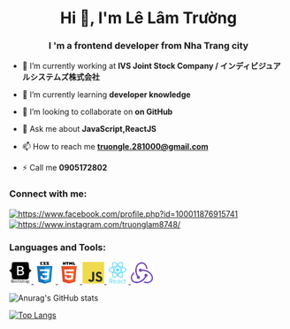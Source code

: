 <h1 align="center">Hi 👋, I'm Lê Lâm Trường</h1>
<h3 align="center">I 'm a frontend developer from Nha Trang city</h3>

- 🔭 I’m currently working at **IVS Joint Stock Company / インディビジュアルシステムズ株式会社**

- 🌱 I’m currently learning **developer knowledge**

- 👯 I’m looking to collaborate on **on GitHub**

- 💬 Ask me about **JavaScript,ReactJS**

- 📫 How to reach me **truongle.281000@gmail.com**

- ⚡ Call me **0905172802**

<div>
<h3 align="left">Connect with me:</h3>
<span>
<a href="https://fb.com/https://www.facebook.com/profile.php?id=100011876915741" target="blank"><img align="center" src="https://raw.githubusercontent.com/rahuldkjain/github-profile-readme-generator/master/src/images/icons/Social/facebook.svg" alt="https://www.facebook.com/profile.php?id=100011876915741" height="30" width="40" /></a>
<a href="https://instagram.com/https://www.instagram.com/truonglam8748/" target="blank"><img align="center" src="https://raw.githubusercontent.com/rahuldkjain/github-profile-readme-generator/master/src/images/icons/Social/instagram.svg" alt="https://www.instagram.com/truonglam8748/" height="30" width="40" /></a>
</span>
</div>

<h3 align="left">Languages and Tools:</h3>
<p align="left"> <a href="https://getbootstrap.com" target="_blank"> <img src="https://raw.githubusercontent.com/devicons/devicon/master/icons/bootstrap/bootstrap-plain-wordmark.svg" alt="bootstrap" width="40" height="40"/> </a> <a href="https://www.w3schools.com/css/" target="_blank"> <img src="https://raw.githubusercontent.com/devicons/devicon/master/icons/css3/css3-original-wordmark.svg" alt="css3" width="40" height="40"/> </a> <a href="https://www.w3.org/html/" target="_blank"> <img src="https://raw.githubusercontent.com/devicons/devicon/master/icons/html5/html5-original-wordmark.svg" alt="html5" width="40" height="40"/> </a> <a href="https://developer.mozilla.org/en-US/docs/Web/JavaScript" target="_blank"> <img src="https://raw.githubusercontent.com/devicons/devicon/master/icons/javascript/javascript-original.svg" alt="javascript" width="40" height="40"/> </a> <a href="https://reactjs.org/" target="_blank"> <img src="https://raw.githubusercontent.com/devicons/devicon/master/icons/react/react-original-wordmark.svg" alt="react" width="40" height="40"/> </a> <a href="https://redux.js.org" target="_blank"> <img src="https://raw.githubusercontent.com/devicons/devicon/master/icons/redux/redux-original.svg" alt="redux" width="40" height="40"/> </a> </p>


![Anurag's GitHub stats](https://github-readme-stats.vercel.app/api?username=LamTruongJS&theme=outrun&show_icons=true)

[![Top Langs](https://github-readme-stats.vercel.app/api/top-langs/?username=LamTruongJS&layout=compact&theme=outrun)](https://github.com/anuraghazra/github-readme-stats)


